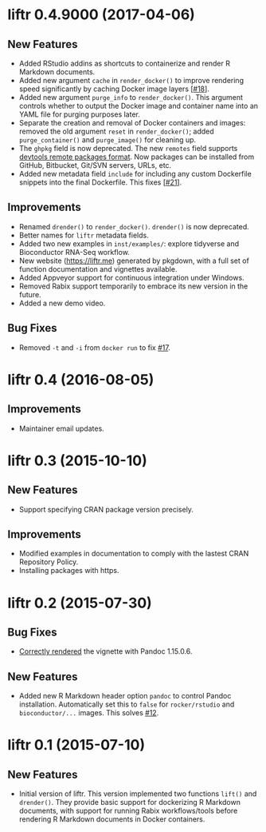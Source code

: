 # liftr 0.4.9000 (2017-04-06)

## New Features

- Added RStudio addins as shortcuts to containerize and render R Markdown documents.
- Added new argument `cache` in `render_docker()` to improve rendering speed significantly by caching Docker image layers [[#18](https://github.com/road2stat/liftr/issues/18)].
- Added new argument `purge_info` to `render_docker()`. This argument controls whether to output the Docker image and container name into an YAML file for purging purposes later.
- Separate the creation and removal of Docker containers and images: removed the old argument `reset` in `render_docker()`; added `purge_container()` and `purge_image()` for cleaning up.
- The `ghpkg` field is now deprecated. The new `remotes` field supports [devtools remote packages format](https://cran.r-project.org/web/packages/devtools/vignettes/dependencies.html). Now packages can be installed from GitHub, Bitbucket, Git/SVN servers, URLs, etc.
- Added new metadata field `include` for including any custom Dockerfile snippets into the final Dockerfile. This fixes [[#21](https://github.com/road2stat/liftr/issues/21)].

## Improvements

- Renamed `drender()` to `render_docker()`. `drender()` is now deprecated.
- Better names for `liftr` metadata fields.
- Added two new examples in `inst/examples/`: explore tidyverse and Bioconductor RNA-Seq workflow.
- New website (https://liftr.me) generated by pkgdown, with a full set of function documentation and vignettes available.
- Added Appveyor support for continuous integration under Windows.
- Removed Rabix support temporarily to embrace its new version in the future.
- Added a new demo video.

## Bug Fixes

- Removed `-t` and `-i` from `docker run` to fix [#17](https://github.com/road2stat/liftr/issues/17).

# liftr 0.4 (2016-08-05)

## Improvements

- Maintainer email updates.

# liftr 0.3 (2015-10-10)

## New Features

- Support specifying CRAN package version precisely.

## Improvements

- Modified examples in documentation to comply with the lastest CRAN Repository Policy.
- Installing packages with https.

# liftr 0.2 (2015-07-30)

## Bug Fixes

- [Correctly rendered](https://github.com/rstudio/rmarkdown/issues/470) the vignette with Pandoc 1.15.0.6.

## New Features

- Added new R Markdown header option `pandoc` to control Pandoc installation. Automatically set this to `false` for `rocker/rstudio` and `bioconductor/...` images. This solves [#12](https://github.com/road2stat/liftr/issues/12).

# liftr 0.1 (2015-07-10)

## New Features

- Initial version of liftr. This version implemented two functions `lift()` and `drender()`. They provide basic support for dockerizing R Markdown documents, with support for running Rabix workflows/tools before rendering R Markdown documents in Docker containers.
